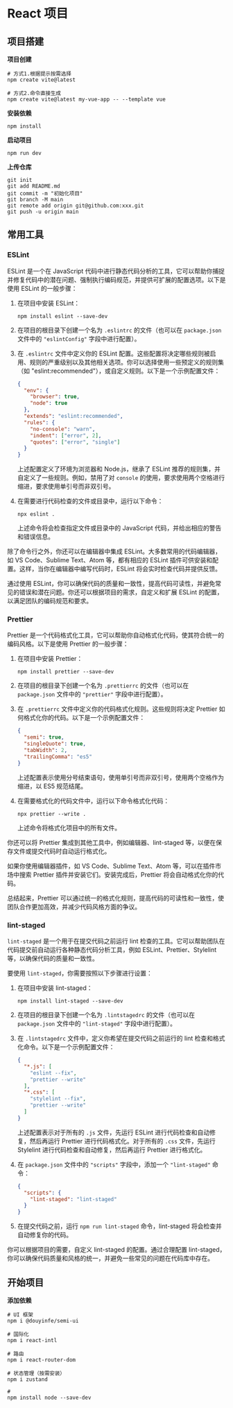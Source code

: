 # React 项目

## 项目搭建

**项目创建**

```shell
# 方式1.根据提示按需选择
npm create vite@latest

# 方式2.命令直接生成
npm create vite@latest my-vue-app -- --template vue

```

**安装依赖**

```shell
npm install
```

**启动项目**

```shell
npm run dev
```

**上传仓库**

```shell
git init
git add README.md
git commit -m "初始化项目"
git branch -M main
git remote add origin git@github.com:xxx.git
git push -u origin main
```

## 常用工具

### ESLint

ESLint 是一个在 JavaScript 代码中进行静态代码分析的工具，它可以帮助你捕捉并修复代码中的潜在问题、强制执行编码规范，并提供可扩展的配置选项。以下是使用 ESLint 的一般步骤：

1. 在项目中安装 ESLint：
   ```shell
   npm install eslint --save-dev
   ```

2. 在项目的根目录下创建一个名为 `.eslintrc` 的文件（也可以在 `package.json` 文件中的 `"eslintConfig"` 字段中进行配置）。

3. 在 `.eslintrc` 文件中定义你的 ESLint 配置。这些配置将决定哪些规则被启用、规则的严重级别以及其他相关选项。你可以选择使用一些预定义的规则集（如 "eslint:recommended"），或自定义规则。以下是一个示例配置文件：
   ```json
   {
     "env": {
       "browser": true,
       "node": true
     },
     "extends": "eslint:recommended",
     "rules": {
       "no-console": "warn",
       "indent": ["error", 2],
       "quotes": ["error", "single"]
     }
   }
   ```

   上述配置定义了环境为浏览器和 Node.js，继承了 ESLint 推荐的规则集，并自定义了一些规则。例如，禁用了对 `console` 的使用，要求使用两个空格进行缩进，要求使用单引号而非双引号。

4. 在需要进行代码检查的文件或目录中，运行以下命令：
   ```shell
   npx eslint .
   ```

   上述命令将会检查指定文件或目录中的 JavaScript 代码，并给出相应的警告和错误信息。

除了命令行之外，你还可以在编辑器中集成 ESLint。大多数常用的代码编辑器，如 VS Code、Sublime Text、Atom 等，都有相应的 ESLint 插件可供安装和配置。这样，当你在编辑器中编写代码时，ESLint 将会实时检查代码并提供反馈。

通过使用 ESLint，你可以确保代码的质量和一致性，提高代码可读性，并避免常见的错误和潜在问题。你还可以根据项目的需求，自定义和扩展 ESLint 的配置，以满足团队的编码规范和要求。

### Prettier

Prettier 是一个代码格式化工具，它可以帮助你自动格式化代码，使其符合统一的编码风格。以下是使用 Prettier 的一般步骤：

1. 在项目中安装 Prettier：
   ```shell
   npm install prettier --save-dev
   ```

2. 在项目的根目录下创建一个名为 `.prettierrc` 的文件（也可以在 `package.json` 文件中的 `"prettier"` 字段中进行配置）。

3. 在 `.prettierrc` 文件中定义你的代码格式化规则。这些规则将决定 Prettier 如何格式化你的代码。以下是一个示例配置文件：
   ```json
   {
     "semi": true,
     "singleQuote": true,
     "tabWidth": 2,
     "trailingComma": "es5"
   }
   ```

   上述配置表示使用分号结束语句，使用单引号而非双引号，使用两个空格作为缩进，以 ES5 规范结尾。

4. 在需要格式化的代码文件中，运行以下命令格式化代码：
   ```shell
   npx prettier --write .
   ```

   上述命令将格式化项目中的所有文件。

你还可以将 Prettier 集成到其他工具中，例如编辑器、lint-staged 等，以便在保存文件或提交代码时自动运行格式化。

如果你使用编辑器插件，如 VS Code、Sublime Text、Atom 等，可以在插件市场中搜索 Prettier 插件并安装它们。安装完成后，Prettier 将会自动格式化你的代码。

总结起来，Prettier 可以通过统一的格式化规则，提高代码的可读性和一致性，使团队合作更加高效，并减少代码风格方面的争议。

### lint-staged

`lint-staged` 是一个用于在提交代码之前运行 lint 检查的工具。它可以帮助团队在代码提交前自动运行各种静态代码分析工具，例如
ESLint、Prettier、Stylelint 等，以确保代码的质量和一致性。

要使用 `lint-staged`，你需要按照以下步骤进行设置：

1. 在项目中安装 lint-staged：
   ```shell
   npm install lint-staged --save-dev
   ```

2. 在项目的根目录下创建一个名为 `.lintstagedrc` 的文件（也可以在 `package.json` 文件中的 `"lint-staged"` 字段中进行配置）。

3. 在 `.lintstagedrc` 文件中，定义你希望在提交代码之前运行的 lint 检查和格式化命令。以下是一个示例配置文件：
   ```json
   {
     "*.js": [
       "eslint --fix",
       "prettier --write"
     ],
     "*.css": [
       "stylelint --fix",
       "prettier --write"
     ]
   }
   ```

   上述配置表示对于所有的 `.js` 文件，先运行 ESLint 进行代码检查和自动修复，然后再运行 Prettier 进行代码格式化。对于所有的 `.css` 文件，先运行
   Stylelint 进行代码检查和自动修复，然后再运行 Prettier 进行格式化。

4. 在 `package.json` 文件中的 `"scripts"` 字段中，添加一个 `"lint-staged"` 命令：
   ```json
   {
     "scripts": {
       "lint-staged": "lint-staged"
     }
   }
   ```

5. 在提交代码之前，运行 `npm run lint-staged` 命令，lint-staged 将会检查并自动修复你的代码。

你可以根据项目的需要，自定义 lint-staged 的配置。通过合理配置 lint-staged，你可以确保代码质量和风格的统一，并避免一些常见的问题在代码库中存在。


## 开始项目

**添加依赖**

```shell
# UI 框架
npm i @douyinfe/semi-ui

# 国际化
npm i react-intl

# 路由
npm i react-router-dom

# 状态管理（按需安装）
npm i zustand

# 
npm install node --save-dev
```
